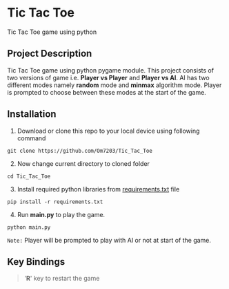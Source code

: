 # Tic Tac Toe

Tic Tac Toe game using python

## Project Description

Tic Tac Toe game using python pygame module. This project consists of two versions of game i.e. **Player vs Player** and **Player vs AI**.
AI has two different modes namely **random** mode and **minmax** algorithm mode. Player is prompted to choose between these modes at the start of the game.

## Installation

1. Download or clone this repo to your local device using following command

```
git clone https://github.com/Om7203/Tic_Tac_Toe
```

2. Now change current directory to cloned folder

```
cd Tic_Tac_Toe
```

3. Install required python libraries from [requirements.txt](requirements.txt) file

```
pip install -r requirements.txt
```

4. Run **main.py** to play the game.

```
python main.py
```

`Note:` Player will be prompted to play with AI or not at start of the game.

## Key Bindings

> '**R**' key to restart the game
